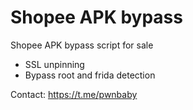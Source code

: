 # Shopee APK bypass

Shopee APK bypass script for sale
- SSL unpinning
- Bypass root and frida detection

Contact: https://t.me/pwnbaby
